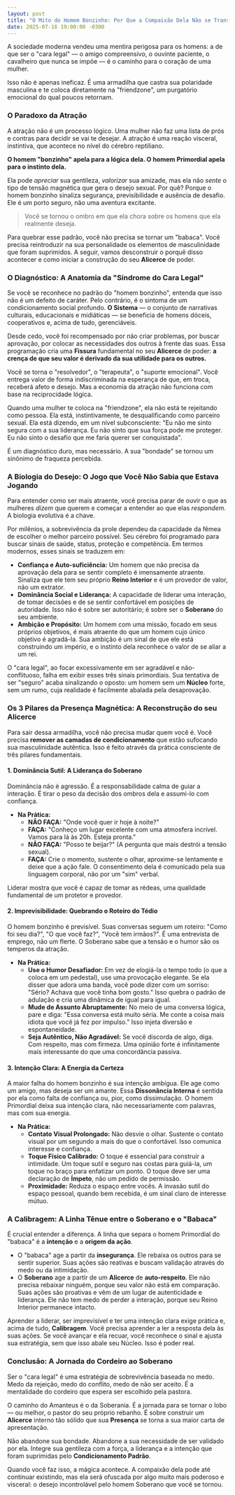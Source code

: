 ```yaml
---
layout: post
title: "O Mito do Homem Bonzinho: Por Que a Compaixão Dela Não se Transforma em Desejo"
date: 2025-07-16 19:00:00 -0300
---
```


A sociedade moderna vendeu uma mentira perigosa para os homens: a de que ser o "cara legal" — o amigo compreensivo, o ouvinte paciente, o cavalheiro que nunca se impõe — é o caminho para o coração de uma mulher.

Isso não é apenas ineficaz. É uma armadilha que castra sua polaridade masculina e te coloca diretamente na "friendzone", um purgatório emocional do qual poucos retornam.

### O Paradoxo da Atração

A atração não é um processo lógico. Uma mulher não faz uma lista de prós e contras para decidir se vai te desejar. A atração é uma reação visceral, instintiva, que acontece no nível do cérebro reptiliano.

**O homem "bonzinho" apela para a lógica dela. O homem Primordial apela para o instinto dela.**

Ela pode *apreciar* sua gentileza, *valorizar* sua amizade, mas ela não *sente* o tipo de tensão magnética que gera o desejo sexual. Por quê? Porque o homem bonzinho sinaliza segurança, previsibilidade e ausência de desafio. Ele é um porto seguro, não uma aventura excitante.

> Você se tornou o ombro em que ela chora sobre os homens que ela realmente deseja.

Para quebrar esse padrão, você não precisa se tornar um "babaca". Você precisa reintroduzir na sua personalidade os elementos de masculinidade que foram suprimidos. A seguir, vamos desconstruir o porquê disso acontecer e como iniciar a construção do seu **Alicerce** de poder.

### O Diagnóstico: A Anatomia da "Síndrome do Cara Legal"

Se você se reconhece no padrão do "homem bonzinho", entenda que isso não é um defeito de caráter. Pelo contrário, é o sintoma de um condicionamento social profundo. **O Sistema** — o conjunto de narrativas culturais, educacionais e midiáticas — se beneficia de homens dóceis, cooperativos e, acima de tudo, gerenciáveis.

Desde cedo, você foi recompensado por não criar problemas, por buscar aprovação, por colocar as necessidades dos outros à frente das suas. Essa programação cria uma **Fissura** fundamental no seu **Alicerce** de poder: **a crença de que seu valor é derivado da sua utilidade para os outros.**

Você se torna o "resolvedor", o "terapeuta", o "suporte emocional". Você entrega valor de forma indiscriminada na esperança de que, em troca, receberá afeto e desejo. Mas a economia da atração não funciona com base na reciprocidade lógica.

Quando uma mulher te coloca na "friendzone", ela não está te rejeitando como pessoa. Ela está, instintivamente, te desqualificando como parceiro sexual. Ela está dizendo, em um nível subconsciente: "Eu não me sinto segura com a sua liderança. Eu não sinto que sua força pode me proteger. Eu não sinto o desafio que me faria querer ser conquistada".

É um diagnóstico duro, mas necessário. A sua "bondade" se tornou um sinônimo de fraqueza percebida.

### A Biologia do Desejo: O Jogo que Você Não Sabia que Estava Jogando

Para entender como ser mais atraente, você precisa parar de ouvir o que as mulheres *dizem* que querem e começar a entender ao que elas *respondem*. A biologia evolutiva é a chave.

Por milênios, a sobrevivência da prole dependeu da capacidade da fêmea de escolher o melhor parceiro possível. Seu cérebro foi programado para buscar sinais de saúde, status, proteção e competência. Em termos modernos, esses sinais se traduzem em:

* **Confiança e Auto-suficiência:** Um homem que não precisa da aprovação dela para se sentir completo é imensamente atraente. Sinaliza que ele tem seu próprio **Reino Interior** e é um provedor de valor, não um extrator.
* **Dominância Social e Liderança:** A capacidade de liderar uma interação, de tomar decisões e de se sentir confortável em posições de autoridade. Isso não é sobre ser autoritário; é sobre ser o **Soberano** do seu ambiente.
* **Ambição e Propósito:** Um homem com uma missão, focado em seus próprios objetivos, é mais atraente do que um homem cujo único objetivo é agradá-la. Sua ambição é um sinal de que ele está construindo um império, e o instinto dela reconhece o valor de se aliar a um rei.

O "cara legal", ao focar excessivamente em ser agradável e não-conflituoso, falha em exibir esses três sinais primordiais. Sua tentativa de ser "seguro" acaba sinalizando o oposto: um homem sem um **Núcleo** forte, sem um rumo, cuja realidade é facilmente abalada pela desaprovação.

### Os 3 Pilares da Presença Magnética: A Reconstrução do seu Alicerce

Para sair dessa armadilha, você não precisa mudar quem você é. Você precisa **remover as camadas de condicionamento** que estão sufocando sua masculinidade autêntica. Isso é feito através da prática consciente de três pilares fundamentais.

#### 1. Dominância Sutil: A Liderança do Soberano

Dominância não é agressão. É a responsabilidade calma de guiar a interação. É tirar o peso da decisão dos ombros dela e assumi-lo com confiança.

* **Na Prática:**
    * **NÃO FAÇA:** "Onde você quer ir hoje à noite?"
    * **FAÇA:** "Conheço um lugar excelente com uma atmosfera incrível. Vamos para lá às 20h. Esteja pronta."
    * **NÃO FAÇA:** "Posso te beijar?" (A pergunta que mais destrói a tensão sexual).
    * **FAÇA:** Crie o momento, sustente o olhar, aproxime-se lentamente e deixe que a ação fale. O consentimento dela é comunicado pela sua linguagem corporal, não por um "sim" verbal.

Liderar mostra que você é capaz de tomar as rédeas, uma qualidade fundamental de um protetor e provedor.

#### 2. Imprevisibilidade: Quebrando o Roteiro do Tédio

O homem bonzinho é previsível. Suas conversas seguem um roteiro: "Como foi seu dia?", "O que você faz?", "Você tem irmãos?". É uma entrevista de emprego, não um flerte. O Soberano sabe que a tensão e o humor são os temperos da atração.

* **Na Prática:**
    * **Use o Humor Desafiador:** Em vez de elogiá-la o tempo todo (o que a coloca em um pedestal), use uma provocação elegante. Se ela disser que adora uma banda, você pode dizer com um sorriso: "Sério? Achava que você tinha bom gosto." Isso quebra o padrão de adulação e cria uma dinâmica de igual para igual.
    * **Mude de Assunto Abruptamente:** No meio de uma conversa lógica, pare e diga: "Essa conversa está muito séria. Me conte a coisa mais idiota que você já fez por impulso." Isso injeta diversão e espontaneidade.
    * **Seja Autêntico, Não Agradável:** Se você discorda de algo, diga. Com respeito, mas com firmeza. Uma opinião forte é infinitamente mais interessante do que uma concordância passiva.

#### 3. Intenção Clara: A Energia da Certeza

A maior falha do homem bonzinho é sua intenção ambígua. Ele age como um amigo, mas deseja ser um amante. Essa **Dissonância Interna** é sentida por ela como falta de confiança ou, pior, como dissimulação. O homem Primordial deixa sua intenção clara, não necessariamente com palavras, mas com sua energia.

* **Na Prática:**
    * **Contato Visual Prolongado:** Não desvie o olhar. Sustente o contato visual por um segundo a mais do que o confortável. Isso comunica interesse e confiança.
    * **Toque Físico Calibrado:** O toque é essencial para construir a intimidade. Um toque sutil e seguro nas costas para guiá-la, um toque no braço para enfatizar um ponto. O toque deve ser uma declaração de **Ímpeto**, não um pedido de permissão.
    * **Proximidade:** Reduza o espaço entre vocês. A invasão sutil do espaço pessoal, quando bem recebida, é um sinal claro de interesse mútuo.

### A Calibragem: A Linha Tênue entre o Soberano e o "Babaca"

É crucial entender a diferença. A linha que separa o homem Primordial do "babaca" é a **intenção** e a **origem da ação**.

* O "babaca" age a partir da **insegurança**. Ele rebaixa os outros para se sentir superior. Suas ações são reativas e buscam validação através do medo ou da intimidação.
* O **Soberano** age a partir de um **Alicerce** de **auto-respeito**. Ele não precisa rebaixar ninguém, porque seu valor não está em comparação. Suas ações são proativas e vêm de um lugar de autenticidade e liderança. Ele não tem medo de perder a interação, porque seu Reino Interior permanece intacto.

Aprender a liderar, ser imprevisível e ter uma intenção clara exige prática e, acima de tudo, **Calibragem**. Você precisa aprender a ler a resposta dela às suas ações. Se você avançar e ela recuar, você reconhece o sinal e ajusta sua estratégia, sem que isso abale seu Núcleo. Isso é poder real.

### Conclusão: A Jornada do Cordeiro ao Soberano

Ser o "cara legal" é uma estratégia de sobrevivência baseada no medo. Medo da rejeição, medo do conflito, medo de não ser aceito. É a mentalidade do cordeiro que espera ser escolhido pela pastora.

O caminho do Amanteus é o da Soberania. É a jornada para se tornar o lobo — ou melhor, o pastor do seu próprio rebanho. É sobre construir um **Alicerce** interno tão sólido que sua **Presença** se torna a sua maior carta de apresentação.

Não abandone sua bondade. Abandone a sua necessidade de ser validado por ela. Integre sua gentileza com a força, a liderança e a intenção que foram suprimidas pelo **Condicionamento Padrão**.

Quando você faz isso, a mágica acontece. A compaixão dela pode até continuar existindo, mas ela será ofuscada por algo muito mais poderoso e visceral: o desejo incontrolável pelo homem Soberano que você se tornou.